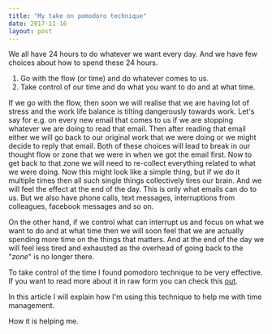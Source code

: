 ```yaml
---
title: "My take on pomodoro technique"
date: 2017-11-16
layout: post
---
```


We all have 24 hours to do whatever we want every day. And we have few choices about how to spend these 24 hours.

1. Go with the flow (or time) and do whatever comes to us.
2. Take control of our time and do what you want to do and at what time.

If we go with the flow, then soon we will realise that we are having lot of stress and the work life balance is tilting dangerously towards work. Let's say for e.g. on every new email that comes to us if we are stopping whatever we are doing to read that email. Then after reading that email either we will go back to our original work that we were doing or we might decide to reply that email. Both of these choices will lead to break in our thought flow or zone that we were in when we got the email first. Now to get back to that zone we will need to re-collect everything related to what we were doing. Now this might look like a simple thing, but if we do it multiple times then all such single things collectively tires our brain. And we will feel the effect at the end of the day. This is only what emails can do to us. But we also have phone calls, text messages, interruptions from colleagues, facebook messages and so on.

On the other hand, if we control what can interrupt us and focus on what we want to do and at what time then we will soon feel that we are actually spending more time on the things that matters. And at the end of the day we will feel less tired and exhausted as the overhead of going back to the "_zone_" is no longer there.

To take control of the time I found pomodoro technique to be very effective. If you want to read more about it in raw form you can check this [out](https://cirillocompany.de/pages/pomodoro-technique).  

In this article I will explain how I'm using this technique to help me with time management.

How it is helping me.
